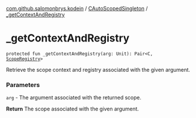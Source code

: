 [com.github.salomonbrys.kodein](../index.md) / [CAutoScopedSingleton](index.md) / [_getContextAndRegistry](.)

# _getContextAndRegistry

`protected fun _getContextAndRegistry(arg: Unit): Pair<C, `[`ScopeRegistry`](../-scope-registry/index.md)`>`

Retrieve the scope context and registry associated with the given argument.

### Parameters

`arg` - The argument associated with the returned scope.

**Return**
The scope associated with the given argument.

